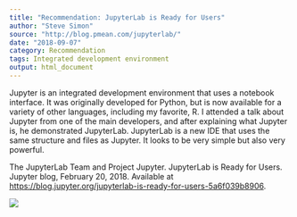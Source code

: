 ```yaml
---
title: "Recommendation: JupyterLab is Ready for Users"
author: "Steve Simon"
source: "http://blog.pmean.com/jupyterlab/"
date: "2018-09-07"
category: Recommendation
tags: Integrated development environment
output: html_document
---
```


Jupyter is an integrated development environment that uses a notebook
interface. It was originally developed for Python, but is now available
for a variety of other languages, including my favorite, R. I attended a
talk about Jupyter from one of the main developers, and after explaining
what Jupyter is, he demonstrated JupyterLab. JupyterLab is a new IDE
that uses the same structure and files as Jupyter. It looks to be very
simple but also very powerful.

<!---More--->

The JupyterLab Team and Project Jupyter. JupyterLab is Ready for Users.
Jupyter blog, February 20, 2018. Available at
<https://blog.jupyter.org/jupyterlab-is-ready-for-users-5a6f039b8906>.

![](../../../web/images/18/jupyterlab01.png)




